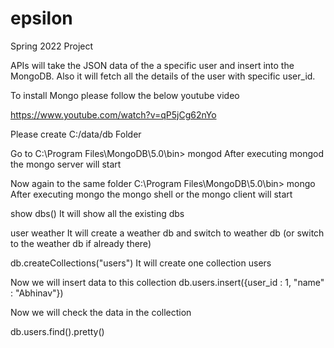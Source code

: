 # epsilon
Spring 2022 Project


APIs will take the JSON data of the a specific user and insert into the MongoDB.
Also it will fetch all the details of the user with specific user_id.


To install Mongo please follow the below youtube video

https://www.youtube.com/watch?v=qP5jCg62nYo

Please create C:/data/db Folder


Go to C:\Program Files\MongoDB\5.0\bin> mongod
After executing mongod the mongo server will start

Now again to the same folder C:\Program Files\MongoDB\5.0\bin> mongo
After executing mongo the mongo shell or the mongo client will start

show dbs()
It will show all the existing dbs

user weather
It will create a weather db and switch to weather db (or switch to the weather db if already there)

db.createCollections("users")
It will create one collection users

Now we will insert data to this collection 
db.users.insert({user_id : 1, "name" : "Abhinav"})

Now we will check the data in the collection

db.users.find().pretty()
